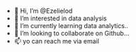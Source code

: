 - 👋 Hi, I’m @Ezelielod
- 👀 I’m interested in data analysis
- 🌱 I’m currently learning data analytics..
- 💞️ I’m looking to collaborate on Github...
- 📫 yo can reach me via email

<!---
Ezelielod/Ezelielod is a ✨ special ✨ repository because its `README.md` (this file) appears on your GitHub profile.
You can click the Preview link to take a look at your changes.
--->
